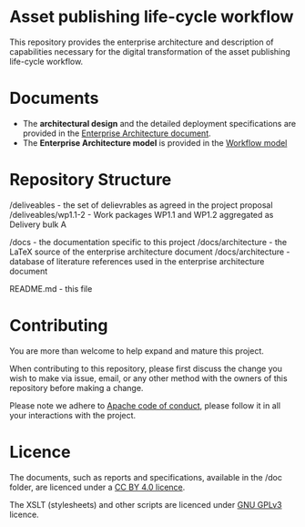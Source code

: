 # Asset publishing life-cycle workflow
This repository provides the enterprise architecture and description of capabilities necessary for the digital transformation of the asset publishing life-cycle workflow.   

# Documents
* The **architectural design** and the detailed deployment specifications are provided in the [Enterprise Architecture document](docs/architecture/enterprise-architecture.pdf). 
* The **Enterprise Architecture model** is provided in the [Workflow model](docs/workflow-ea.eapx)



# Repository Structure

/deliveables - the set of delievrables as agreed in the project proposal
/deliveables/wp1.1-2 - Work packages WP1.1 and WP1.2 aggregated as Delivery bulk A


/docs - the documentation specific to this project
/docs/architecture - the LaTeX source of the enterprise architecture document
/docs/architecture - database of literature references used in the enterprise architecture document 

README.md - this file  

# Contributing
You are more than welcome to help expand and mature this project. 

When contributing to this repository, please first discuss the change you wish to make via issue, email, or any other method with the owners of this repository before making a change.

Please note we adhere to [Apache code of conduct](https://www.apache.org/foundation/policies/conduct), please follow it in all your interactions with the project.  

# Licence 

The documents, such as reports and specifications, available in the /doc folder, are licenced under a [CC BY 4.0 licence](https://creativecommons.org/licenses/by/4.0/deed.en).

The XSLT (stylesheets) and other scripts are licenced under [GNU GPLv3](https://www.gnu.org/licenses/gpl-3.0.en.html) licence. 
